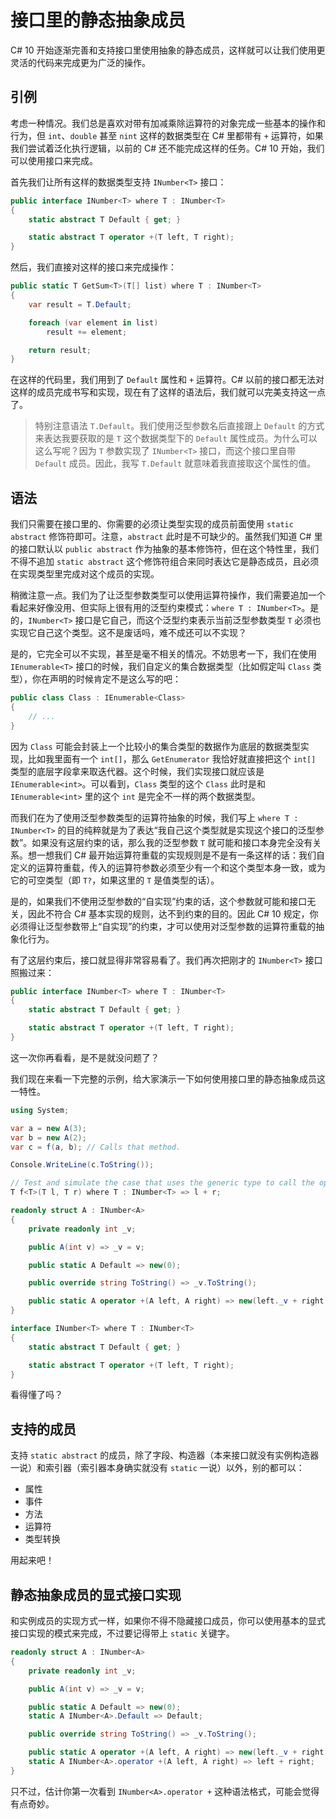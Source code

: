 # 接口里的静态抽象成员

C# 10 开始逐渐完善和支持接口里使用抽象的静态成员，这样就可以让我们使用更灵活的代码来完成更为广泛的操作。

## 引例

考虑一种情况。我们总是喜欢对带有加减乘除运算符的对象完成一些基本的操作和行为，但 `int`、`double` 甚至 `nint` 这样的数据类型在 C# 里都带有 `+` 运算符，如果我们尝试着泛化执行逻辑，以前的 C# 还不能完成这样的任务。C# 10 开始，我们可以使用接口来完成。

首先我们让所有这样的数据类型支持 `INumber<T>` 接口：

```csharp
public interface INumber<T> where T : INumber<T>
{
    static abstract T Default { get; }

    static abstract T operator +(T left, T right);
}
```

然后，我们直接对这样的接口来完成操作：

```csharp
public static T GetSum<T>(T[] list) where T : INumber<T>
{
    var result = T.Default;

    foreach (var element in list)
        result += element;

    return result;
}
```

在这样的代码里，我们用到了 `Default` 属性和 `+` 运算符。C# 以前的接口都无法对这样的成员完成书写和实现，现在有了这样的语法后，我们就可以完美支持这一点了。

> 特别注意语法 `T.Default`。我们使用泛型参数名后直接跟上 `Default` 的方式来表达我要获取的是 `T` 这个数据类型下的 `Default` 属性成员。为什么可以这么写呢？因为 `T` 参数实现了 `INumber<T>` 接口，而这个接口里自带 `Default` 成员。因此，我写 `T.Default` 就意味着我直接取这个属性的值。

## 语法

我们只需要在接口里的、你需要的必须让类型实现的成员前面使用 `static abstract` 修饰符即可。注意，`abstract` 此时是不可缺少的。虽然我们知道 C# 里的接口默认以 `public abstract` 作为抽象的基本修饰符，但在这个特性里，我们不得不追加 `static abstract` 这个修饰符组合来同时表达它是静态成员，且必须在实现类型里完成对这个成员的实现。

稍微注意一点。我们为了让泛型参数类型可以使用运算符操作，我们需要追加一个看起来好像没用、但实际上很有用的泛型约束模式：`where T : INumber<T>`。是的，`INumber<T>` 接口是它自己，而这个泛型约束表示当前泛型参数类型 `T` 必须也实现它自己这个类型。这不是废话吗，难不成还可以不实现？

是的，它完全可以不实现，甚至是毫不相关的情况。不妨思考一下，我们在使用 `IEnumerable<T>` 接口的时候，我们自定义的集合数据类型（比如假定叫 `Class` 类型），你在声明的时候肯定不是这么写的吧：

```csharp
public class Class : IEnumerable<Class>
{
    // ...
}
```

因为 `Class` 可能会封装上一个比较小的集合类型的数据作为底层的数据类型实现，比如我里面有一个 `int[]`，那么 `GetEnumerator` 我恰好就直接把这个 `int[]` 类型的底层字段拿来取迭代器。这个时候，我们实现接口就应该是 `IEnumerable<int>`。可以看到，`Class` 类型的这个 `Class` 此时是和 `IEnumerable<int>` 里的这个 `int` 是完全不一样的两个数据类型。

而我们在为了使用泛型参数类型的运算符抽象的时候，我们写上 `where T : INumber<T>` 的目的纯粹就是为了表达“我自己这个类型就是实现这个接口的泛型参数”。如果没有这层约束的话，那么我的泛型参数 `T` 就可能和接口本身完全没有关系。想一想我们 C# 最开始运算符重载的实现规则是不是有一条这样的话：我们自定义的运算符重载，传入的运算符参数必须至少有一个和这个类型本身一致，或为它的可空类型（即 `T?`，如果这里的 `T` 是值类型的话）。

是的，如果我们不使用泛型参数的“自实现”约束的话，这个参数就可能和接口无关，因此不符合 C# 基本实现的规则，达不到约束的目的。因此 C# 10 规定，你必须得让泛型参数带上“自实现”的约束，才可以使用对泛型参数的运算符重载的抽象化行为。

有了这层约束后，接口就显得非常容易看了。我们再次把刚才的 `INumber<T>` 接口照搬过来：

```csharp
public interface INumber<T> where T : INumber<T>
{
    static abstract T Default { get; }

    static abstract T operator +(T left, T right);
}
```

这一次你再看看，是不是就没问题了？

我们现在来看一下完整的示例，给大家演示一下如何使用接口里的静态抽象成员这一特性。

```csharp
using System;

var a = new A(3);
var b = new A(2);
var c = f(a, b); // Calls that method.

Console.WriteLine(c.ToString());

// Test and simulate the case that uses the generic type to call the operator +.
T f<T>(T l, T r) where T : INumber<T> => l + r;

readonly struct A : INumber<A>
{
    private readonly int _v;

    public A(int v) => _v = v;

    public static A Default => new(0);

    public override string ToString() => _v.ToString();

    public static A operator +(A left, A right) => new(left._v + right._v);
}

interface INumber<T> where T : INumber<T>
{
    static abstract T Default { get; }

    static abstract T operator +(T left, T right);
}
```

看得懂了吗？

## 支持的成员

支持 `static abstract` 的成员，除了字段、构造器（本来接口就没有实例构造器一说）和索引器（索引器本身确实就没有 `static` 一说）以外，别的都可以：

* 属性
* 事件
* 方法
* 运算符
* 类型转换

用起来吧！

## 静态抽象成员的显式接口实现

和实例成员的实现方式一样，如果你不得不隐藏接口成员，你可以使用基本的显式接口实现的模式来完成，不过要记得带上 `static` 关键字。

```csharp
readonly struct A : INumber<A>
{
    private readonly int _v;

    public A(int v) => _v = v;

    public static A Default => new(0);
    static A INumber<A>.Default => Default;

    public override string ToString() => _v.ToString();

    public static A operator +(A left, A right) => new(left._v + right._v);
    static A INumber<A>.operator +(A left, A right) => left + right;
}
```

只不过，估计你第一次看到 `INumber<A>.operator +` 这种语法格式，可能会觉得有点奇妙。
